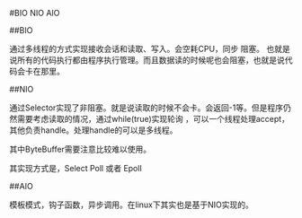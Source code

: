 #BIO NIO AIO


##BIO


通过多线程的方式实现接收会话和读取、写入。会空耗CPU，同步 阻塞。 也就是说所有的代码执行都由程序执行管理。而且数据读的时候呢也会阻塞，也就是说代码会卡在那里。

##NIO

通过Selector实现了非阻塞。就是说读取的时候不会卡。会返回-1等。但是程序仍然需要考虑读取的情况，通过while(true)实现轮询
，可以一个线程处理accept，其他负责handle。处理handle的可以是多线程。

其中ByteBuffer需要注意比较难以使用。

其实现方式是，Select Poll 或者 Epoll


##AIO

模板模式，钩子函数，异步调用。在linux下其实也是基于NIO实现的。